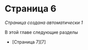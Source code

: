 # Страница 6

*Страница создана автоматически 1*



В этой главе следующие разделы

* [Страница 7][7]
